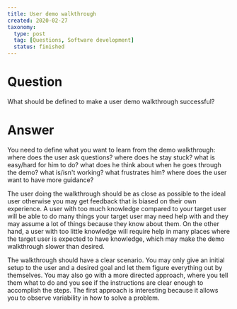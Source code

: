 ```yaml
---
title: User demo walkthrough
created: 2020-02-27
taxonomy:
  type: post
  tag: [Questions, Software development]
  status: finished
---
```


# Question
What should be defined to make a user demo walkthrough successful?

# Answer
You need to define what you want to learn from the demo walkthrough: where does the user ask questions? where does he stay stuck? what is easy/hard for him to do? what does he think about when he goes through the demo? what is/isn't working? what frustrates him? where does the user want to have more guidance?

The user doing the walkthrough should be as close as possible to the ideal user otherwise you may get feedback that is biased on their own experience. A user with too much knowledge compared to your target user will be able to do many things your target user may need help with and they may assume a lot of things because they know about them. On the other hand, a user with too little knowledge will require help in many places where the target user is expected to have knowledge, which may make the demo walkthrough slower than desired.

The walkthrough should have a clear scenario. You may only give an initial setup to the user and a desired goal and let them figure everything out by themselves. You may also go with a more directed approach, where you tell them what to do and you see if the instructions are clear enough to accomplish the steps. The first approach is interesting because it allows you to observe variability in how to solve a problem.
